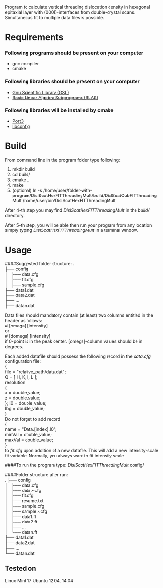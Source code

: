 Program to calculate vertical threading dislocation density in hexagonal epitaxial layer
with (0001)-interfaces from double-crystal scans.
Simultaneous fit to multiple data files is possible.

# Requirements

### Following programs should be present on your computer
- gcc compiler
- cmake

### Following libraries should be present on your computer
- [Gnu Scientific Library (GSL)](http://www.gnu.org/software/gsl/)
- [Basic Linear Algebra Subprograms (BLAS)](http://www.netlib.org/blas/)

### Following libraries will be installed by cmake
- [Port3](http://www.netlib.org/port/)
- [libconfig](http://www.hyperrealm.com/libconfig/)

# Build
From command line in the program folder type following:

1. mkdir build
2. cd build/
3. cmake ..
4. make
5. (optional) ln -s /home/user/folder-with-program/DislScatHexFITThreadingMult/build/DislScatCubFITThreadingMult /home/user/bin/DislScatHexFITThreadingMult

After 4-th step you may find *DislScatHexFITThreadingMult* in the *build/* directory.

After 5-th step, you will be able then run your program from any location simply typing 
*DislScatHexFITThreadingMult* in a terminal window.

# Usage
####Suggested folder structure:
.  
├── config  
│   ├── data.cfg  
│   ├── fit.cfg  
│   ├── sample.cfg  
├── data1.dat  
├── data2.dat  
├── ...  
├── datan.dat  

Data files should mandatory contain (at least) two columns entitled in the header as follows:  
    #   [omega]  [intensity]  
or  
    #   [domega]  [intensity]  
if 0-point is in the peak center. [omega]-column values should be in degrees.

Each added datafile should possess the following record in the *data.cfg* configuration file:  
    {  
        file = "relative_path/data.dat";  
        Q = [ H, K, I, L ];  
        resolution :  
        {  
            x = double_value;  
            z = double_value;  
        };
        I0 = double_value;  
        Ibg = double_value;  
    }  
Do not forget to add record  
    {  
		name = "Data.[index].I0";  
		minVal = double_value;  
		maxVal = double_value;  
	}  
to *fit.cfg* upon addition of a new datafile. 
This will add a new intensity-scale fit variable. 
Normally, you always want to fit intensity scale.

####To run the program type:
*DislScatHexFITThreadingMult* config/

####Folder structure after run:  
.
├── config  
│   ├── data.cfg  
│   ├── data.~cfg  
│   ├── fit.cfg  
│   ├── resume.txt  
│   ├── sample.cfg  
│   ├── sample.~cfg  
│   ├── data1.ft  
│   ├── data2.ft  
│   ├── ...  
│   └── datan.ft  
├── data1.dat  
├── data2.dat  
├── ...  
└── datan.dat  

## Tested on
Linux Mint 17
Ubuntu 12.04, 14.04
